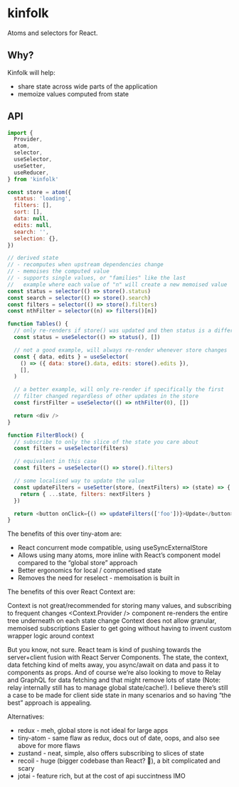 # kinfolk

Atoms and selectors for React.

## Why?

Kinfolk will help:

- share state across wide parts of the application
- memoize values computed from state

## API

```js
import {
  Provider,
  atom,
  selector,
  useSelector,
  useSetter,
  useReducer,
} from 'kinfolk'

const store = atom({
  status: 'loading',
  filters: [],
  sort: [],
  data: null,
  edits: null,
  search: '',
  selection: {},
})

// derived state
// - recomputes when upstream dependencies change
// - memoises the computed value
// - supports single values, or "families" like the last
//   example where each value of "n" will create a new memoised value
const status = selector(() => store().status)
const search = selector(() => store().search)
const filters = selector(() => store().filters)
const nthFilter = selector((n) => filters()[n])

function Tables() {
  // only re-renders if store() was updated and then status is a different string
  const status = useSelector(() => status(), [])

  // not a good example, will always re-render whenever store changes
  const { data, edits } = useSelector(
    () => ({ data: store().data, edits: store().edits }),
    [],
  )

  // a better example, will only re-render if specifically the first
  // filter changed regardless of other updates in the store
  const firstFilter = useSelector(() => nthFilter(0), [])

  return <div />
}

function FilterBlock() {
  // subscribe to only the slice of the state you care about
  const filters = useSelector(filters)

  // equivalent in this case
  const filters = useSelector(() => store().filters)

  // some localised way to update the value
  const updateFilters = useSetter(store, (nextFilters) => (state) => {
    return { ...state, filters: nextFilters }
  })

  return <button onClick={() => updateFilters(['foo'])}>Update</button>
}
```

The benefits of this over tiny-atom are:

- React concurrent mode compatible, using useSyncExternalStore
- Allows using many atoms, more inline with React’s component model compared to the “global store” approach
- Better ergonomics for local / componetised state
- Removes the need for reselect - memoisation is built in

The benefits of this over React Context are:

Context is not great/recommended for storing many values, and subscribing to frequent changes
<Context.Provider /> component re-renders the entire tree underneath on each state change
Context does not allow granular, memoised subscriptions
Easier to get going without having to invent custom wrapper logic around context

But you know, not sure. React team is kind of pushing towards the server+client fusion with React Server Components. The state, the context, data fetching kind of melts away, you async/await on data and pass it to components as props. And of course we’re also looking to move to Relay and GraphQL for data fetching and that might remove lots of state (Note: relay internally still has to manage global state/cache!). I believe there’s still a case to be made for client side state in many scenarios and so having “the best” approach is appealing.

Alternatives:

- redux - meh, global store is not ideal for large apps
- tiny-atom - same flaw as redux, docs out of date, oops, and also see above for more flaws
- zustand - neat, simple, also offers subscribing to slices of state
- recoil - huge (bigger codebase than React? :thinking:), a bit complicated and scary
- jotai - feature rich, but at the cost of api succintness IMO
